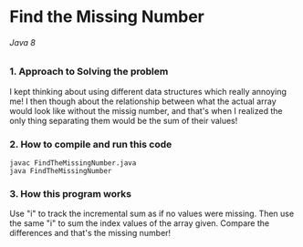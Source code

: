 # Find the Missing Number
###### Java 8

### 1. Approach to Solving the problem

I kept thinking about using different data structures which really annoying me!
I then though about the relationship between what the actual array would look like
without the missig number, and that's when I realized the only thing separating them
would be the sum of their values!

### 2. How to compile and run this code

```
javac FindTheMissingNumber.java
java FindTheMissingNumber
```

### 3. How this program works

Use "i" to track the incremental sum as if no values were missing. Then use
the same "i" to sum the index values of the array given. Compare the differences
and that's the missing number!